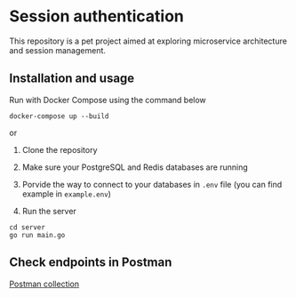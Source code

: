 # Session authentication

This repository is a pet project aimed at exploring microservice architecture and session management.

## Installation and usage

Run with Docker Compose using the command below

```shell
docker-compose up --build
```

or

1. Clone the repository

2. Make sure your PostgreSQL and Redis databases are running

3. Porvide the way to connect to your databases in `.env` file (you can find example in `example.env`)

4. Run the server
```shell
cd server
go run main.go
```

## Check endpoints in Postman

[Postman collection](https://www.postman.com/asdkoda/workspace/chat-app/collection/26414129-53161e41-e3df-473f-81c7-4be929c6500e?action=share&creator=26414129)
